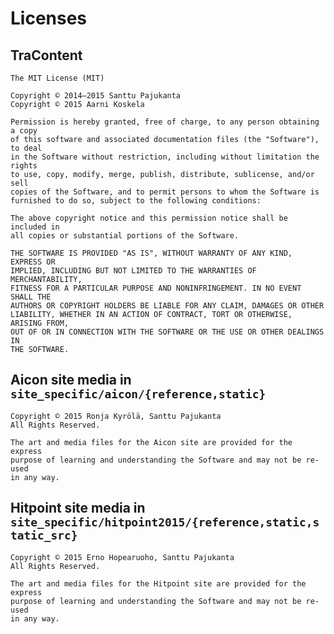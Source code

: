 # Licenses

## TraContent

    The MIT License (MIT)

    Copyright © 2014–2015 Santtu Pajukanta
    Copyright © 2015 Aarni Koskela

    Permission is hereby granted, free of charge, to any person obtaining a copy
    of this software and associated documentation files (the "Software"), to deal
    in the Software without restriction, including without limitation the rights
    to use, copy, modify, merge, publish, distribute, sublicense, and/or sell
    copies of the Software, and to permit persons to whom the Software is
    furnished to do so, subject to the following conditions:

    The above copyright notice and this permission notice shall be included in
    all copies or substantial portions of the Software.

    THE SOFTWARE IS PROVIDED "AS IS", WITHOUT WARRANTY OF ANY KIND, EXPRESS OR
    IMPLIED, INCLUDING BUT NOT LIMITED TO THE WARRANTIES OF MERCHANTABILITY,
    FITNESS FOR A PARTICULAR PURPOSE AND NONINFRINGEMENT. IN NO EVENT SHALL THE
    AUTHORS OR COPYRIGHT HOLDERS BE LIABLE FOR ANY CLAIM, DAMAGES OR OTHER
    LIABILITY, WHETHER IN AN ACTION OF CONTRACT, TORT OR OTHERWISE, ARISING FROM,
    OUT OF OR IN CONNECTION WITH THE SOFTWARE OR THE USE OR OTHER DEALINGS IN
    THE SOFTWARE.

## Aicon site media in `site_specific/aicon/{reference,static}`

    Copyright © 2015 Ronja Kyrölä, Santtu Pajukanta
    All Rights Reserved.

    The art and media files for the Aicon site are provided for the express
    purpose of learning and understanding the Software and may not be re-used
    in any way.

## Hitpoint site media in `site_specific/hitpoint2015/{reference,static,static_src}`

    Copyright © 2015 Erno Hopearuoho, Santtu Pajukanta
    All Rights Reserved.

    The art and media files for the Hitpoint site are provided for the express
    purpose of learning and understanding the Software and may not be re-used
    in any way.